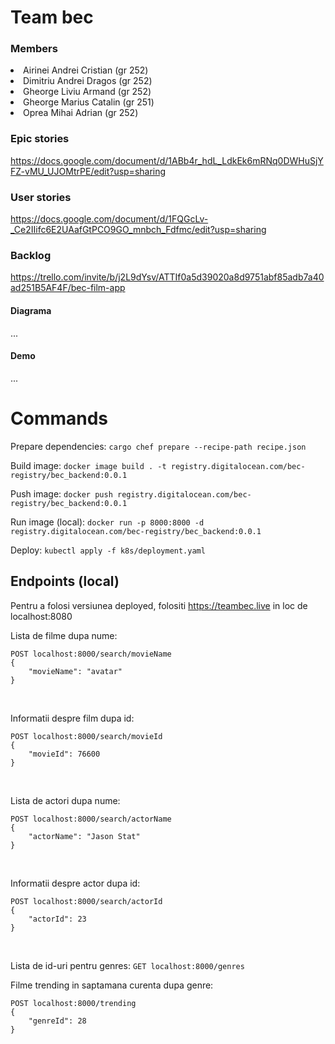 # Team bec
### Members
<li>Airinei Andrei Cristian (gr 252) </li>
<li>Dimitriu Andrei Dragos (gr 252) </li>
<li>Gheorge Liviu Armand (gr 252) </li>
<li>Gheorge Marius Catalin (gr 251) </li>
<li>Oprea Mihai Adrian (gr 252) </li>

### Epic stories
 https://docs.google.com/document/d/1ABb4r_hdL_LdkEk6mRNq0DWHuSjYFZ-vMU_UJOMtrPE/edit?usp=sharing

### User stories
 https://docs.google.com/document/d/1FQGcLv-_Ce2IIifc6E2UAafGtPCO9GO_mnbch_Fdfmc/edit?usp=sharing

### Backlog
 https://trello.com/invite/b/j2L9dYsv/ATTIf0a5d39020a8d9751abf85adb7a40ad251B5AF4F/bec-film-app

#### Diagrama
 ...

#### Demo
 ...

# Commands
Prepare dependencies: ```cargo chef prepare --recipe-path recipe.json```

Build image: ```docker image build . -t registry.digitalocean.com/bec-registry/bec_backend:0.0.1```

Push image: ```docker push registry.digitalocean.com/bec-registry/bec_backend:0.0.1```

Run image (local): ```docker run -p 8000:8000 -d registry.digitalocean.com/bec-registry/bec_backend:0.0.1```

Deploy: ```kubectl apply -f k8s/deployment.yaml```

## Endpoints (local)
Pentru a folosi versiunea deployed, folositi https://teambec.live in loc de localhost:8080

Lista de filme dupa nume:
```
POST localhost:8000/search/movieName 
{
    "movieName": "avatar"
}
```
<br>

Informatii despre film dupa id:
```
POST localhost:8000/search/movieId
{
    "movieId": 76600
}
```
<br>

Lista de actori dupa nume:
```
POST localhost:8000/search/actorName
{
    "actorName": "Jason Stat"
}
```
<br>

Informatii despre actor dupa id:
```
POST localhost:8000/search/actorId
{
    "actorId": 23
}
```
<br>

Lista de id-uri pentru genres: ```GET localhost:8000/genres```

Filme trending in saptamana curenta dupa genre:
```
POST localhost:8000/trending
{
    "genreId": 28
}
```

